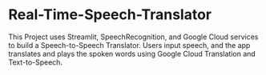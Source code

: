 # Real-Time-Speech-Translator
This Project uses Streamlit, SpeechRecognition, and Google Cloud services to build a Speech-to-Speech Translator. Users input speech, and the app translates and plays the spoken words using Google Cloud Translation and Text-to-Speech.

